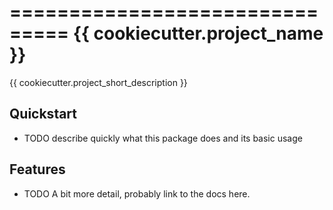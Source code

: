 ===============================
{{ cookiecutter.project_name }}
===============================

{{ cookiecutter.project_short_description }}

Quickstart
---------

* TODO describe quickly what this package does and its basic usage


Features
--------

* TODO A bit more detail, probably link to the docs here. 


